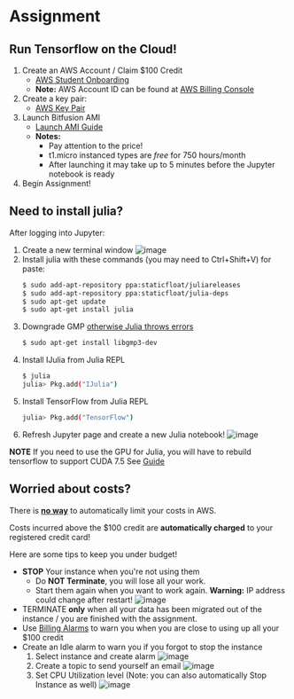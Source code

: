 # Assignment

## Run Tensorflow on the Cloud!
1. Create an AWS Account / Claim $100 Credit
    * [AWS Student Onboarding](https://drive.google.com/file/d/0B-EJQbRhH_OtR0l6bm1kT2hfenc/view?usp=sharing) 
    * __Note:__ AWS Account ID can be found at [AWS Billing Console](https://console.aws.amazon.com/billing/home?#/account)
1. Create a key pair:
    * [AWS Key Pair](https://console.aws.amazon.com/ec2/v2/home?region=us-east-1#KeyPairs:sort=keyName)
1. Launch Bitfusion AMI
    * [Launch AMI Guide](http://www.bitfusion.io/2016/05/09/easy-tensorflow-model-training-aws/)
    * __Notes:__ 
      * Pay attention to the price!
      * t1.micro instanced types are _free_ for 750 hours/month
      * After launching it may take up to 5 minutes before the Jupyter notebook is ready
1. Begin Assignment!

## Need to install julia?
After logging into Jupyter:
1. Create a new terminal window
    ![image](https://cloud.githubusercontent.com/assets/1668987/24310481/79a4fd4e-10a6-11e7-83c0-d46ebd7ed8ed.png)
1. Install julia with these commands (you may need to Ctrl+Shift+V) for paste:
    ```bash
    $ sudo add-apt-repository ppa:staticfloat/juliareleases
    $ sudo add-apt-repository ppa:staticfloat/julia-deps
    $ sudo apt-get update
    $ sudo apt-get install julia
    ````
1. Downgrade GMP [otherwise Julia throws errors](https://github.com/JuliaLang/julia/issues/12741)
    ````bash
    $ sudo apt-get install libgmp3-dev
    ````
1. Install IJulia from Julia REPL
    ````bash
    $ julia
    julia> Pkg.add("IJulia")
    ````
1. Install TensorFlow from Julia REPL
    ```bash
    julia> Pkg.add("TensorFlow")
    ```
1. Refresh Jupyter page and create a new Julia notebook!
    ![image](https://cloud.githubusercontent.com/assets/1668987/24311959/d15d0ab2-10ac-11e7-9787-594a60b3301a.png)
    
**NOTE** If you need to use the GPU for Julia, you will have to rebuild tensorflow to support CUDA 7.5 See [Guide](https://github.com/malmaud/TensorFlow.jl#installation)

## Worried about costs?
There is __[no way](https://forums.aws.amazon.com/thread.jspa?threadID=58127)__ to automatically limit your costs in AWS.

Costs incurred above the $100 credit are __automatically charged__ to your registered credit card!

Here are some tips to keep you under budget!

* __STOP__ Your instance when you're not using them
    * Do __NOT Terminate__, you will lose all your work.
    * Start them again when you want to work again. __Warning:__ IP address could change after restart!
    ![image](https://cloud.githubusercontent.com/assets/1668987/24265114/c976a346-0fd8-11e7-9bde-cf18cdd0680b.png)
* TERMINATE __only__ when all your data has been migrated out of the instance / you are finished with the assignment.
* Use [Billing Alarms](http://docs.aws.amazon.com/awsaccountbilling/latest/aboutv2/free-tier-alarms) to warn you when you are close to using up all your $100 credit
* Create an Idle alarm to warn you if you forgot to stop the instance
    1. Select instance and create alarm
    ![image](https://cloud.githubusercontent.com/assets/1668987/24265190/0d1c6a86-0fd9-11e7-85c7-a71dd3858ee7.png)
    1. Create a topic to send yourself an email
    ![image](https://cloud.githubusercontent.com/assets/1668987/24264665/8f73565e-0fd7-11e7-9d31-4815ba0223ef.png)
    1. Set CPU Utilization level (Note: you can also automatically Stop Instance as well)
    ![image](https://cloud.githubusercontent.com/assets/1668987/24265020/8a7f030e-0fd8-11e7-9fd6-490524642155.png)
